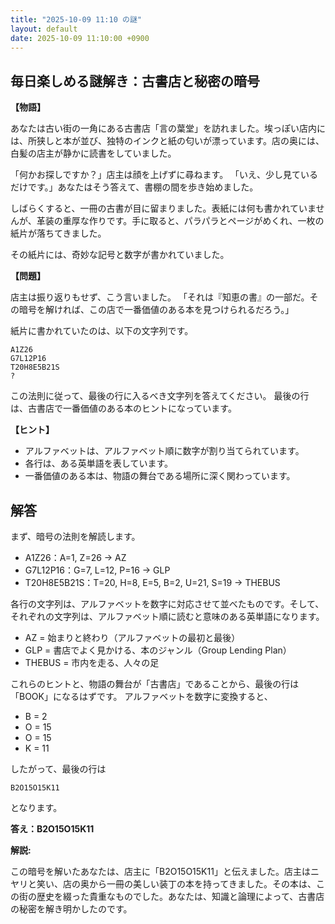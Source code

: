 ```yaml
---
title: "2025-10-09 11:10 の謎"
layout: default
date: 2025-10-09 11:10:00 +0900
---
```

## 毎日楽しめる謎解き：古書店と秘密の暗号

**【物語】**

あなたは古い街の一角にある古書店「言の葉堂」を訪れました。埃っぽい店内には、所狭しと本が並び、独特のインクと紙の匂いが漂っています。店の奥には、白髪の店主が静かに読書をしていました。

「何かお探しですか？」店主は顔を上げずに尋ねます。
「いえ、少し見ているだけです。」あなたはそう答えて、書棚の間を歩き始めました。

しばらくすると、一冊の古書が目に留まりました。表紙には何も書かれていませんが、革装の重厚な作りです。手に取ると、パラパラとページがめくれ、一枚の紙片が落ちてきました。

その紙片には、奇妙な記号と数字が書かれていました。

**【問題】**

店主は振り返りもせず、こう言いました。
「それは『知恵の書』の一部だ。その暗号を解ければ、この店で一番価値のある本を見つけられるだろう。」

紙片に書かれていたのは、以下の文字列です。

```
A1Z26
G7L12P16
T20H8E5B21S
?
```

この法則に従って、最後の行に入るべき文字列を答えてください。
最後の行は、古書店で一番価値のある本のヒントになっています。

**【ヒント】**

*   アルファベットは、アルファベット順に数字が割り当てられています。
*   各行は、ある英単語を表しています。
*   一番価値のある本は、物語の舞台である場所に深く関わっています。

## 解答

まず、暗号の法則を解読します。

*   A1Z26：A=1, Z=26 → AZ
*   G7L12P16：G=7, L=12, P=16 → GLP
*   T20H8E5B21S：T=20, H=8, E=5, B=2, U=21, S=19 → THEBUS

各行の文字列は、アルファベットを数字に対応させて並べたものです。そして、それぞれの文字列は、アルファベット順に読むと意味のある英単語になります。

*   AZ = 始まりと終わり（アルファベットの最初と最後）
*   GLP = 書店でよく見かける、本のジャンル（Group Lending Plan）
*   THEBUS = 市内を走る、人々の足

これらのヒントと、物語の舞台が「古書店」であることから、最後の行は「BOOK」になるはずです。
アルファベットを数字に変換すると、

*   B = 2
*   O = 15
*   O = 15
*   K = 11

したがって、最後の行は

```
B2O15O15K11
```

となります。

**答え：B2O15O15K11**

**解説:**

この暗号を解いたあなたは、店主に「B2O15O15K11」と伝えました。店主はニヤリと笑い、店の奥から一冊の美しい装丁の本を持ってきました。その本は、この街の歴史を綴った貴重なものでした。あなたは、知識と論理によって、古書店の秘密を解き明かしたのです。
